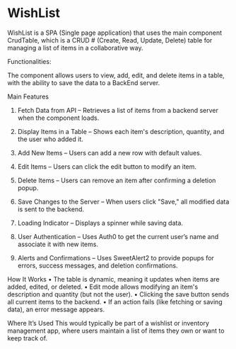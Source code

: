 # WishList

WishList is a SPA (Single  page application) that uses the main component CrudTable, which is a CRUD # (Create, Read, Update, Delete) table for managing a list of items in a collaborative way. 

Functionalities:

The component allows users to view, add, edit, and delete items in a table, with the ability to save the data to a BackEnd server.

Main Features
1.	Fetch Data from API – Retrieves a list of items from a backend server when the component loads.

2.	Display Items in a Table – Shows each item's description, quantity, and the user who added it.

3.	Add New Items – Users can add a new row with default values.

4.	Edit Items – Users can click the edit button to modify an item.

5.	Delete Items – Users can remove an item after confirming a deletion popup.

6.	Save Changes to the Server – When users click "Save," all modified data is sent to the backend.

7.	Loading Indicator – Displays a spinner while saving data.

8.	User Authentication – Uses Auth0 to get the current user’s name and associate it with new items.

9.	Alerts and Confirmations – Uses SweetAlert2 to provide popups for errors, success messages, and deletion confirmations.

How It Works
•	The table is dynamic, meaning it updates when items are added, edited, or deleted.
•	Edit mode allows modifying an item's description and quantity (but not the user).
•	Clicking the save button sends all current items to the backend.
•	If an action fails (like fetching or saving data), an error message appears.

Where It’s Used
This would typically be part of a wishlist or inventory management app, where users maintain a list of items they own or want to keep track of.